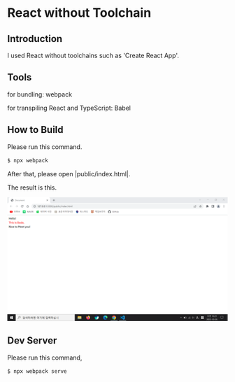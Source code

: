 # React without Toolchain

## Introduction

I used React without toolchains such as 'Create React App'.

## Tools

for bundling: webpack

for transpiling React and TypeScript: Babel

## How to Build

Please run this command.

```sh
$ npx webpack
```

After that, please open |public/index.html|.

The result is this.

![result](result.png)

## Dev Server

Please run this command,

```sh
$ npx webpack serve
```

